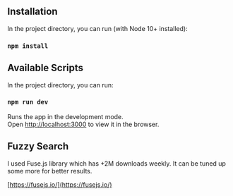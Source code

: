 ## Installation

In the project directory, you can run (with Node 10+ installed):

### `npm install`

## Available Scripts

In the project directory, you can run:

### `npm run dev`

Runs the app in the development mode.\
Open [http://localhost:3000](http://localhost:3000) to view it in the browser.



## Fuzzy Search

I used Fuse.js library which has +2M downloads weekly. It can be tuned up some more for better results.

[https://fusejs.io/](https://fusejs.io/)
